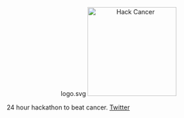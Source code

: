 <p align="center">logo.svg
<img alt="Hack Cancer" src="https://ibb.co/j7hkGk" height="200" />
</p>

24 hour hackathon to beat cancer.
[Twitter](https://twitter.com/hack_cancer)
